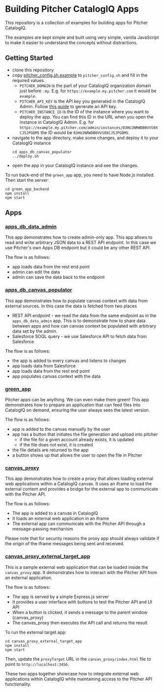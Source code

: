 # Building Pitcher CatalogIQ Apps

This repository is a collection of examples for building apps for Pitcher CatalogIQ.

The examples are kept simple and built using very simple, vanilla JavaScript to make it easier to understand the
concepts without distractions.

## Getting Started

- clone this repository
- copy [pitcher_config.sh.example](pitcher_config.sh.example) to `pitcher_config.sh` and fill in the required values.
  - `PITCHER_DOMAIN` is the part of your CatalogIQ organization domain just before `.my`. E.g.
    for `https://example.my.pitcher.com` it would be `example`.
  - `PITCHER_API_KEY` is the API key you generated in the CatalogIQ Admin.
    Follow [this guide](https://developer.pitcher.com/guide/testing-and-deployment.html#api-tokens) to generate an API
    key.
  - `PITCHER_INSTANCE_ID` is the ID of the instance where you want to deploy the app. You can find this ID in the URL
    when you open the instance in CatalogIQ Admin. E.g.
    for `https://example.my.pitcher.com/admin/instances/03HUJNRWDB0VVS0XCJ5JPGDM5` the ID would
    be `03HUJNRWDB0VVS0XCJ5JPGDM5`.
- navigate to the app directory, make some changes, and deploy it to your CatalogIQ instance
  ```
  cd apps_db_canvas_populator
  ../deploy.sh
  ```
- open the app in your CatalogIQ instance and see the changes.

To run back-end of the `green_app` app, you need to have Node.js installed. Then start the server:

```
cd green_app_backend
npm install
npm start
```

## Apps

### [apps_db_data_admin](apps_db_data_admin)

This app demonstrates how to create admin-only app. This app allows to read and write arbitrary JSON data to a REST API endpoint. In this case we use Pitcher's own Apps DB endpoint but it could be any other REST API.

The flow is as follows:

- app loads data from the rest end point
- admin can edit the data
- admin can save the data back to the endpoint

### [apps_db_canvas_populator](apps_db_canvas_populator)

This app demonstrates how to populate canvas context with data from external sources. In this case the data is fetched from two places

- REST API endpoint - we read the data from the same endpoint as in the `apps_db_data_admin` app. This is to demonstrate how to share data between apps and how can canvas context be populated with arbitrary data set by the admin.
- Salesforce SOQL query - we use Salesforce API to fetch data from Salesforce

The flow is as follows:

- the app is added to every canvas and listens to changes
- app loads data from Salesforce
- app loads data from the rest end point
- app populates canvas context with the data

### [green_app](green_app)

Pitcher apps can be anything. We can even make them green! This app demonstrates how to prepare an application that can feed files into CatalogIQ on demand, ensuring the user always sees the latest version.

The flow is as follows:

- app is added to the canvas manually by the user
- app has a button that initiates the file generation and upload into pitcher
  - if the file for a given account already exists, it is updated
  - if the file does not exist, it is created
- the file details are returned to the app
- a button shows up that allows the user to open the file in Pitcher

### [canvas_proxy](canvas_proxy)

This app demonstrates how to create a proxy that allows loading external web applications within a CatalogIQ canvas. It uses an iframe to load the external content and provides a bridge for the external app to communicate with the Pitcher API.

The flow is as follows:

- The app is added to a canvas in CatalogIQ
- It loads an external web application in an iframe
- The external app can communicate with the Pitcher API through a message-passing mechanism

Please note that for security reasons the proxy app should always validate if the origin of the iframe messages being sent and received.

### [canvas_proxy_external_target_app](canvas_proxy_external_target_app)

This is a sample external web application that can be loaded inside the `canvas_proxy` app. It demonstrates how to interact with the Pitcher API from an external application.

The flow is as follows:

- The app is served by a simple Express.js server
- It provides a user interface with buttons to test the Pitcher API and UI API
- When a button is clicked, it sends a message to the parent window (canvas_proxy)
- The canvas_proxy then executes the API call and returns the result

To run the external target app:

```
cd canvas_proxy_external_target_app
npm install
npm start
```

Then, update the `proxyTarget` URL in the `canvas_proxy/index.html` file to point to `http://localhost:3456`.

These two apps together showcase how to integrate external web applications within CatalogIQ while maintaining access to the Pitcher API functionality.
